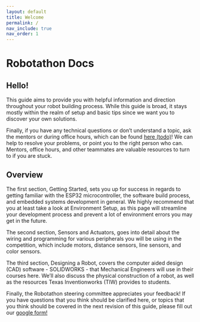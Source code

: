 ```yaml
---
layout: default
title: Welcome
permalink: /
nav_include: true
nav_order: 1
---
```


# Robotathon Docs

## Hello!

This guide aims to provide you with helpful information and direction throughout your robot building process. While this guide is broad, it stays mostly within the realm of setup and basic tips since we want you to discover your own solutions.

Finally, if you have any technical questions or don’t understand a topic, ask the mentors or during office hours, which can be found [here (todo)](link)! We can help to resolve your problems, or point you to the right person who can. Mentors, office hours, and other teammates are valuable resources to turn to if you are stuck.

## Overview

The first section, Getting Started, sets you up for success in regards to getting familiar with the ESP32 microcontroller, the software build process, and embedded systems development in general. We highly recommend that you at least take a look at Environment Setup, as this page will streamline your development process and prevent a lot of environment errors you may get in the future.

The second section, Sensors and Actuators, goes into detail about the wiring and programming for various peripherals you will be using in the competition, which include motors, distance sensors, line sensors, and color sensors.

The third section, Designing a Robot, covers the computer aided design (CAD) software - SOLIDWORKS - that Mechanical Engineers will use in their courses here. We’ll also discuss the physical construction of a robot, as well as the resources Texas Inventionworks (TIW) provides to students.

Finally, the Robotathon steering committee appreciates your feedback! If you have questions that you think should be clarified here, or topics that you think should be covered in the next revision of this guide, please fill out our [google form!](https://forms.gle/6UpwaETAtQpkvoMa8)